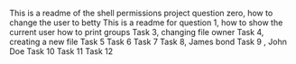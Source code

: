 This is a readme of the shell permissions project question zero, how to change the user to betty
This is a readme for question 1, how to show the current user
how to print groups
Task 3, changing file owner
Task 4, creating a new file
Task 5
Task 6
Task 7
Task 8, James bond
Task 9 , John Doe
Task 10
Task 11
Task 12
 
